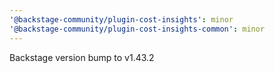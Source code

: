 ```yaml
---
'@backstage-community/plugin-cost-insights': minor
'@backstage-community/plugin-cost-insights-common': minor
---
```


Backstage version bump to v1.43.2
